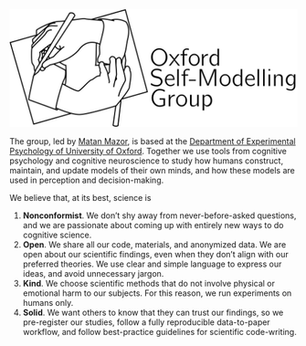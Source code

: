 ![Oxford Self-Modelling Group logo](sm.png)

The group, led by [Matan Mazor](matanmazor.github.io), is based at the [Department of Experimental Psychology of University of Oxford](https://www.psy.ox.ac.uk/). Together we use tools from cognitive psychology and cognitive neuroscience to study how humans construct, maintain, and update models of their own minds, and how these models are used in perception and decision-making. 

We believe that, at its best, science is

1. **Nonconformist**. We don’t shy away from never-before-asked questions, and we are passionate about coming up with entirely new ways to do cognitive science.
2. **Open**. We share all our code, materials, and anonymized data. We are open about our scientific findings, even when they don’t align with our preferred theories. We use clear and simple language to express our ideas, and avoid unnecessary jargon.
3. **Kind**. We choose scientific methods that do not involve physical or emotional harm to our subjects. For this reason, we run experiments on humans only.
4. **Solid**. We want others to know that they can trust our findings, so we pre-register our studies, follow a fully reproducible data-to-paper workflow, and follow best-practice guidelines for scientific code-writing. 



<!--

**Here are some ideas to get you started:**

🙋‍♀️ A short introduction - what is your organization all about?
🌈 Contribution guidelines - how can the community get involved?
👩‍💻 Useful resources - where can the community find your docs? Is there anything else the community should know?
🍿 Fun facts - what does your team eat for breakfast?
🧙 Remember, you can do mighty things with the power of [Markdown](https://docs.github.com/github/writing-on-github/getting-started-with-writing-and-formatting-on-github/basic-writing-and-formatting-syntax)
-->
